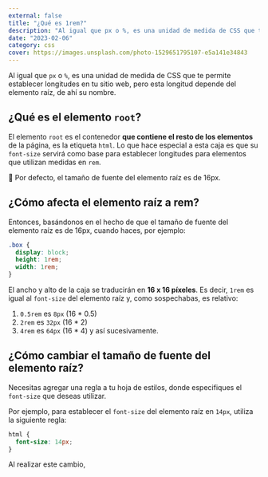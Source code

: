 ```yaml
---
external: false
title: "¿Qué es 1rem?"
description: "Al igual que px o %, es una unidad de medida de CSS que te permite establecer longitudes en tu sitio web, pero esta longitud depende del elemento raíz, de ahí su nombre."
date: "2023-02-06"
category: css
cover: https://images.unsplash.com/photo-1529651795107-e5a141e34843
---
```



Al igual que `px` o `%`, es una unidad de medida de CSS que te permite establecer longitudes en tu sitio web, pero esta longitud depende del elemento raíz, de ahí su nombre.

## ¿Qué es el elemento `root`?

El elemento `root` es el contenedor **que contiene el resto de los elementos** de la página, es la etiqueta `html`. Lo que hace especial a esta caja es que su `font-size` servirá como base para establecer longitudes para elementos que utilizan medidas en `rem`.

<aside>
🌟 Por defecto, el tamaño de fuente del elemento raíz es de 16px.

</aside>

## ¿Cómo afecta el elemento raíz a rem?

Entonces, basándonos en el hecho de que el tamaño de fuente del elemento raíz es de 16px, cuando haces, por ejemplo:

```css
.box {
  display: block;
  height: 1rem;
  width: 1rem;
}
```

El ancho y alto de la caja se traducirán en **16 x 16 píxeles**. Es decir, `1rem` es igual al `font-size` del elemento raíz y, como sospechabas, es relativo:

1. `0.5rem` es `8px` (16 * 0.5)
2. `2rem` es `32px` (16 * 2)
3. `4rem` es `64px` (16 * 4) y así sucesivamente.

## ¿Cómo cambiar el tamaño de fuente del elemento raíz?

Necesitas agregar una regla a tu hoja de estilos, donde especifiques el `font-size` que deseas utilizar.

Por ejemplo, para establecer el `font-size` del elemento raíz en `14px`, utiliza la siguiente regla:

```css
html {
  font-size: 14px;
}
```

Al realizar este cambio,